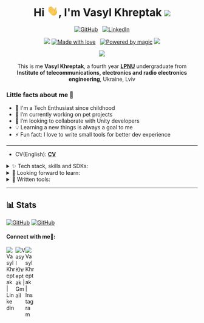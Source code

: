 <h1 align="center">
    Hi <img src="https://raw.githubusercontent.com/ABSphreak/ABSphreak/master/gifs/Hi.gif" width="30px">, I'm Vasyl Khreptak
    <a href="#"><img src="https://media1.giphy.com/media/BXjqytvu9bKzCUHdzz/giphy.gif" width="32"></a>
</h1>

<p align="center">
    <a href="https://github.com/VasylKhreptak"><img alt="GitHub" title="GitHub" src="https://img.shields.io/badge/GitHub-100000?style=for-the-badge&logo=github&logoColor=white"/></a>
    &#8287;
    <a href="https://www.linkedin.com/in/vasyl-khreptak-52aa70261/"><img alt="LinkedIn" title="LinkedIn" src="https://img.shields.io/badge/LinkedIn-0077B5?style=for-the-badge&logo=linkedin&logoColor=white"/></a>
</p>

<p align="center">
    <a href="#"><img src="https://media2.giphy.com/media/268orexI2vRuu3k4EW/giphy.gif" width="32"></a>
    <a href="#"><img alt="Made with love" title="Made with love" height="30" src="https://img.shields.io/static/v1?label=Made+with&message=Love&color=red&style=for-the-badge"/></a>
    &#8287;
    <a href="#"><img alt="Powered by magic" title="Powered by magic" height="30" src="https://img.shields.io/static/v1?label=Powered+by&message=Magic&color=violet&style=for-the-badge"/></a>
    <a href="#"><img src="https://media4.giphy.com/media/jU397nUOKJjqNLneYG/giphy.gif" width="32"></a>
</p>

<p align="center">
  <a href="https://github.com/VasylKhreptak/readme-typing-svg"><img src="https://readme-typing-svg.herokuapp.com?lines=LPNU+Undergraduate;Unity+Game+Developer;Aspiring+Learner&center=true&width=500&height=30"></a>
</p>

<p align="center">
    This is me <b>Vasyl Khreptak</b>, a fourth year <a href="https://lpnu.ua/"><b>LPNU</b></a> undergraduate from <b>Institute of telecommunications, electronics and radio electronics engineering</b>, Ukraine, Lviv
</p>

<h3>Little facts about me 🧑</h3>

- 🧞 I'm a Tech Enthusiast since childhood
- 🔭 I’m currently working on pet projects
- 👯 I’m looking to collaborate with Unity developers
- 💡 Learning a new things is always a goal to me
- ⚡ Fun fact: I love to write small tools for better dev experience
  <br>

---

- CV(English): <a href="https://github.com/VasylKhreptak/VasylKhreptak/blob/main/CV.pdf"><b>CV</b></a>

<details>
<summary>
  ✨ Tech stack, skills and SDKs:
</summary>

<code>C#</code>
<code>Unity</code>
<code>Git</code>
<code>Jetbrains Rider</code>
<code>Visual Studio</code>
<code>Visual Studio Code</code>
<code>Pycharm</code>
<code>Zenject</code>
<code>DoTween</code>
<code>UniRx</code>
<code>Built-in/Universal Render Pipelines</code>
<code>Shader Graph</code>
<code>Google Admob</code>
<code>Firebase Analytics, Realtime DB, Storage, Crashlytics, Messaging, Authentication</code>
<code>Push notification</code>
<code>Google Play Games SDK</code>
<code>AR Core</code>
<code>Adobe Photoshop</code>
<code>Adobe Premiere Pro</code>
<code>Adobe Illustrator</code>
<code>Audacity</code>
<code>Fishnet</code>
<code>NavMesh Agents</code>
<code>A* Pathfinding</code>
<code>Flexalon Grid Layout</code>

</details>

<details>
<summary>
  🌱 Looking forward to learn:
</summary>

<code>Architecture approaches</code>
<code>ECS</code>
<code>Networking</code>
<code>HLSL</code>
<code>Compute Shaders</code>
<code>VR</code>

</details>

<details>
<summary>
  🔧 Written tools:
</summary>

- [**Audio Service**](https://github.com/VasylKhreptak/AudioService) - Top-tier 3D game audio tool with full control over music and sound effects.
- [**Timer**](https://github.com/VasylKhreptak/Timer) - Create actions with timers or cooldowns for efficient gameplay in most games.
- [**Banks**](https://github.com/VasylKhreptak/Banks) - Take control of your game's resources with this tool.
- [**Health**](https://github.com/VasylKhreptak/Health) - Manage health and damage in your game with this tool.
- [**ObjectPoolSystem**](https://github.com/VasylKhreptak/ObjectPoolSystem) - Manage your game objects.
- [**GameObjectKernel**](https://github.com/VasylKhreptak/GameObjectKernel) - Notify root object enable/disable events with GameObjectKernel in GameObjectContext via interfaces.
- [**NetworkObjectKernel**](https://github.com/VasylKhreptak/NetworkObjectKernel) - Utilize NetworkBehaviour callbacks with interfaces, leveraging Zenject and Fishnet.
- [**GameObjetContextRunner**](https://github.com/VasylKhreptak/GameObjectContextRunner) - Resolve dependency injection for instantiated objects in networking plugins.
- [**Animations**](https://github.com/VasylKhreptak/Animations) - Efficient UI animations in minimal code using DoTween for swift development.

</details>

---

## 📊 Stats

<a href="https://github.com/VasylKhreptak"><img alt="GitHub" title="GitHub" src="https://github-readme-stats.vercel.app/api?username=VasylKhreptak&show_icons=true&theme=radical" height="172"/></a>
<a href="https://github.com/VasylKhreptak"><img alt="GitHub" title="GitHub" src="https://github-readme-stats.vercel.app/api/top-langs/?username=VasylKhreptak&layout=compact&theme=radical" height="172"/></a>

<h4> Connect with me🤝: <h4>
  </h4>
  <a href="https://www.linkedin.com/in/vasyl-khreptak-52aa70261/">
   <img align="left" alt="Vasyl Khreptak | Linkedin" width="24px" src="https://www.vectorlogo.zone/logos/linkedin/linkedin-icon.svg" />
  </a>
  <a href="mailto:vasylkhreptak12@gmail.com">
    <img align="left" alt="Vasyl Khreptak | Gmail" width="26px" src="https://www.vectorlogo.zone/logos/gmail/gmail-icon.svg" />
  </a>
  <a href="https://www.instagram.com/_feynom_/">
    <img align="left" alt="Vasyl Khreptak | Instagram" width="24px" src="https://www.vectorlogo.zone/logos/instagram/instagram-icon.svg" />
  <br>
